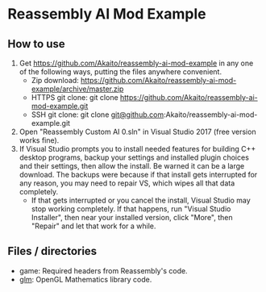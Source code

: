 # Reassembly AI Mod Example


How to use
----------

1. Get https://github.com/Akaito/reassembly-ai-mod-example in any one of the following ways, putting the files anywhere convenient.
	- Zip download: https://github.com/Akaito/reassembly-ai-mod-example/archive/master.zip
	- HTTPS git clone: git clone https://github.com/Akaito/reassembly-ai-mod-example.git
	- SSH git clone: git clone git@github.com:Akaito/reassembly-ai-mod-example.git
2. Open "Reassembly Custom AI 0.sln" in Visual Studio 2017 (free version works fine).
3. If Visual Studio prompts you to install needed features for building C++ desktop programs, backup your settings and installed plugin choices and their settings, then allow the install.
	Be warned it can be a large download.  The backups were because if that install gets interrupted for any reason, you may need to repair VS, which wipes all that data completely.
	- If that gets interrupted or you cancel the install, Visual Studio may stop working completely.  If that happens, run "Visual Studio Installer", then near your installed version, click "More", then "Repair" and let that work for a while.


Files / directories
-------------------

- game:
	Required headers from Reassembly's code.
- [glm](https://glm.g-truc.net/0.9.8/index.html):
	OpenGL Mathematics library code.